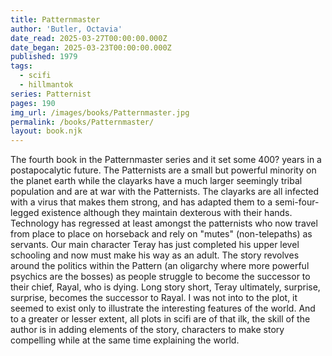 ```yaml
---
title: Patternmaster
author: 'Butler, Octavia'
date_read: 2025-03-27T00:00:00.000Z
date_began: 2025-03-23T00:00:00.000Z
published: 1979
tags:
  - scifi
  - hillmantok
series: Patternist
pages: 190
img_url: /images/books/Patternmaster.jpg
permalink: /books/Patternmaster/
layout: book.njk
---
```

The fourth book in the Patternmaster series and it set some 400? years in a postapocalytic future.  The Patternists are a small but powerful minority on the planet earth while the clayarks have a much larger seemingly tribal population and are at war with the Patternists.  The clayarks are all infected with a virus that makes them strong, and has adapted them to a semi-four-legged existence although they maintain dexterous with their hands. Technology has regressed at least amongst the patternists who now travel from place to place on horseback and rely on "mutes" (non-telepaths) as servants.  Our main character Teray has just completed his upper level schooling and now must make his way as an adult.  The story revolves around the politics within the Pattern (an oligarchy where more powerful psychics are the bosses) as people struggle to become the successor to their chief, Rayal, who is dying.  Long story short, Teray ultimately, surprise, surprise, becomes the successor to Rayal.  I was not into to the plot, it seemed to exist only to illustrate the interesting features of the world.  And to a greater or lesser extent, all plots in scifi are of that ilk, the skill of the author is in adding elements of the story, characters to make story compelling while at the same time explaining the world.
